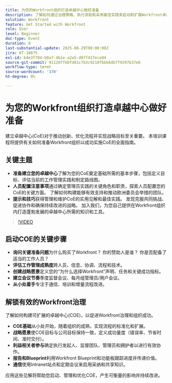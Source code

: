 ```yaml
---
title: 为您的Workfront组织打造卓越中心做好准备
description: 了解如何通过治理策略、执行资助和采用最佳实践来启动和扩展Workfront卓越中心。
solution: Workfront
feature: Get Started with Workfront
role: User
level: Beginner
doc-type: Event
duration: 0
last-substantial-update: 2025-08-29T00:00:00Z
jira: KT-18875
exl-id: b4e3f704-b0a7-4b1e-a2a5-d8ff427ece84
source-git-commit: 91120ff6bfd81c7b3c9218fbbb6dbff9397b37e6
workflow-type: tm+mt
source-wordcount: '370'
ht-degree: 0%

---
```


# 为您的Workfront组织打造卓越中心做好准备

建立卓越中心(CoE)对于推动创新、优化流程并实现战略目标至关重要。 本培训课程将提供有关如何准备Workfront组织以成功实施CoE的全面指南。

## 关键主题

* **准备建立您的卓越中心**&#x200B;了解为您的CoE奠定基础所需的基本步骤，包括定义目标、评估当前的工作管理实践和制定路线图。
* **人员配置注意事项**&#x200B;通过确定管理员实践的关键角色和职责，探索人员配置您的CoE的关键方面。 了解如何构建能够有效支持和推动欧洲委员会举措的团队。
* **提示和技巧**&#x200B;获得管理和维护CoE的实用见解和最佳实践。 发现克服共同挑战、促进协作和确保持续改进的战略。 加入我们，为您自己提供在Workfront组织内打造蓬勃发展的卓越中心所需的知识和工具。

>[!VIDEO](https://video.tv.adobe.com/v/3471594/?learn=on&enablevpops&captions=chi_hans)

## 启动COE的关键步骤

* **询问关键准备问题**&#x200B;为什么购买了Workfront？ 你的赞助人是谁？ 你是否配备了适当的工作人员？
* **评估工作管理成熟度**&#x200B;跨人员、信息、协调、流程和技术。
* **创建战略愿景**&#x200B;定义您的“为什么选择Workfront”声明、任务和关键成功指标。
* **建立会议节奏**&#x200B;季度监督会议、每月组管理员/用户会议。
* **从小处着手**&#x200B;专注于通信、培训和增量流程改进。

## 解锁有效的Workfront治理

了解如何构建可扩展的卓越中心(COE)，以促进Workfront治理和组织成功。

* **COE基础**&#x200B;从小处开始，随着组织的成熟，实现流程的标准化和扩展。
* **战略愿景**&#x200B;使COE目标与公司目标保持一致，定义成功量度（错误率、节省时间、准时交付）。
* **利益相关者参与**&#x200B;确定执行发起人、监督团队、管理员和拥护者以进行有效协作。
* **报告和Blueprint**&#x200B;利用Workfront Blueprint和功能板跟踪进度并传递价值。
* **通信**&#x200B;使用Intranet站点和定期会议来启用采纳和共享知识。

应用这些见解将帮助您启动、管理和优化COE，产生可衡量的影响并持续改进。
